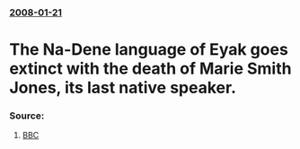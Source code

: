 ### [2008-01-21](/news/2008/01/21/index.md)

#  The Na-Dene language of Eyak goes extinct with the death of Marie Smith Jones, its last native speaker. 




### Source:

1. [BBC](http://news.bbc.co.uk/2/hi/americas/7206411.stm)
